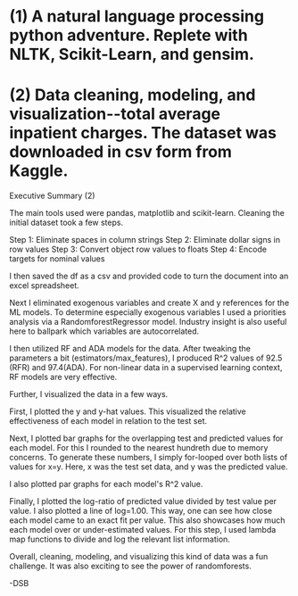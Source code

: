 # (1) A natural language processing python adventure. Replete with NLTK, Scikit-Learn, and gensim.  
 # (2) Data cleaning, modeling, and visualization--total average inpatient charges. The dataset was downloaded in csv form from Kaggle. 
  
  Executive Summary (2) 
  
  The main tools used were pandas, matplotlib and scikit-learn. Cleaning the initial dataset took a few steps. 
  
  Step 1: Eliminate spaces in column strings
  Step 2: Eliminate dollar signs in row values
  Step 3: Convert object row values to floats
  Step 4: Encode targets for nominal values 
  
  I then saved the df as a csv and provided code to turn the document into an excel spreadsheet. 
  
  Next I eliminated exogenous variables and create X and y references for the ML models. To determine especially exogenous variables I   used a priorities analysis via a RandomforestRegressor model. Industry insight is also useful here to ballpark which variables are autocorrelated. 
  
  I then utilized RF and ADA models for the data. After tweaking the parameters a bit (estimators/max_features), I produced R^2 values of 92.5 (RFR) and 97.4(ADA). For non-linear data in a supervised learning context, RF models are very effective. 
  
  Further, I visualized the data in a few ways. 
  
  First, I plotted the y and y-hat values. This visualized the relative effectiveness of each model in relation to the test set. 
  
  Next, I plotted bar graphs for the overlapping test and predicted values for each model. For this I rounded to the nearest hundreth due to memory concerns. To generate these numbers, I simply for-looped over both lists of values for x=y. Here, x was the test set data, and y was the predicted value.  
  
  I also plotted par graphs for each model's R^2 value. 
  
  Finally, I plotted the log-ratio of predicted value divided by test value per value. I also plotted a line of log=1.00. This way, one can see how close each model came to an exact fit per value. This also showcases how much each model over or under-estimated values. For this step, I used lambda map functions to divide and log the relevant list information. 
  
  Overall, cleaning, modeling, and visualizing this kind of data was a fun challenge. It was also exciting to see the power of randomforests. 
  
  -DSB 
  
  
  

